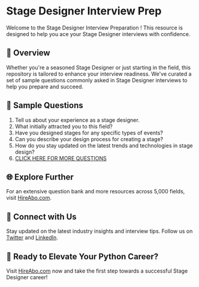 # Stage Designer Interview Prep

Welcome to the Stage Designer Interview Preparation ! This resource is designed to help you ace your Stage Designer interviews with confidence.

## 🚀 Overview

Whether you're a seasoned Stage Designer or just starting in the field, this repository is tailored to enhance your interview readiness. We've curated a set of sample questions commonly asked in Stage Designer interviews to help you prepare and succeed.

## 📝 Sample Questions

1. Tell us about your experience as a stage designer.
2. What initially attracted you to this field?
3. Have you designed stages for any specific types of events?
4. Can you describe your design process for creating a stage?
5. How do you stay updated on the latest trends and technologies in stage design?
6. [CLICK HERE FOR MORE QUESTIONS](https://hireabo.com/job/6_3_23/Stage%20Designer)

## 🌐 Explore Further

For an extensive question bank and more resources across 5,000 fields, visit [HireAbo.com](https://www.hireabo.com).

## 📱 Connect with Us

Stay updated on the latest industry insights and interview tips. Follow us on [Twitter](https://twitter.com/hireabo) and [LinkedIn](https://www.linkedin.com/in/hire-abo-3609972a8/).

## 🚀 Ready to Elevate Your Python Career?

Visit [HireAbo.com](https://www.hireabo.com) now and take the first step towards a successful Stage Designer career!